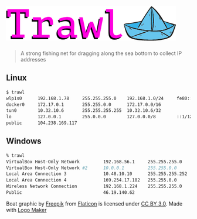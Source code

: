# ![trawl](/logo.png)

> A strong fishing net for dragging along the sea bottom to collect IP addresses

## Linux

```sh
$ trawl
wlp1s0      192.168.1.78     255.255.255.0    192.168.1.0/24     fe80::defe:3c33:4335:e669/64
docker0     172.17.0.1       255.255.0.0      172.17.0.0/16
tun0        10.32.10.6       255.255.255.255  10.32.10.6/32
lo          127.0.0.1        255.0.0.0        127.0.0.0/8        ::1/128
public      104.238.169.117
```

## Windows

```sh
% trawl
VirtualBox Host-Only Network         192.168.56.1     255.255.255.0    192.168.56.0/24    fe80::31ac:de12:1d27:fbc9/64
VirtualBox Host-Only Network #2      10.0.0.1         255.255.0.0      10.0.0.0/16        fe80::701e:c603:1aee:597e/64
Local Area Connection 3              10.48.10.10      255.255.255.252  10.48.10.8/30      fe80::989:e670:8216:5528/64
Local Area Connection 4              169.254.17.182   255.255.0.0      169.254.0.0/16     fe80::6cd7:885:5ae5:11b6/64
Wireless Network Connection          192.168.1.224    255.255.255.0    192.168.1.0/24     fe80::48e8:96c3:7457:8a3d/64
Public                               46.19.140.62
```



Boat graphic by <a href="http://www.flaticon.com/authors/freepik">Freepik</a> from <a href="http://www.flaticon.com/">Flaticon</a> is licensed under <a href="http://creativecommons.org/licenses/by/3.0/" title="Creative Commons BY 3.0">CC BY 3.0</a>. Made with <a href="http://logomakr.com" title="Logo Maker">Logo Maker</a>
